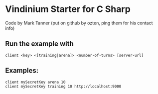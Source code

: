 # Vindinium Starter for C Sharp

Code by Mark Tanner
(put on github by ozten, ping them for his contact info)

## Run the example with

    client <key> <[training|arena]> <number-of-turns> [server-url]

## Examples:

    client mySecretKey arena 10
    client mySecretKey training 10 http://localhost:9000

